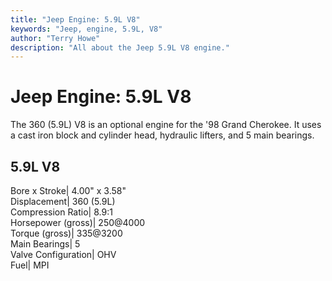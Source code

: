 ```yaml
---
title: "Jeep Engine: 5.9L V8"
keywords: "Jeep, engine, 5.9L, V8"
author: "Terry Howe"
description: "All about the Jeep 5.9L V8 engine."
---
```

# Jeep Engine: 5.9L V8

The 360 (5.9L) V8 is an optional engine for the '98 Grand Cherokee. It uses a cast iron block and cylinder head, hydraulic lifters, and 5 main bearings.

5.9L V8  
---  
Bore x Stroke| 4.00" x 3.58"  
Displacement| 360 (5.9L)  
Compression Ratio| 8.9:1  
Horsepower (gross)| 250@4000  
Torque (gross)| 335@3200  
Main Bearings| 5  
Valve Configuration| OHV  
Fuel| MPI